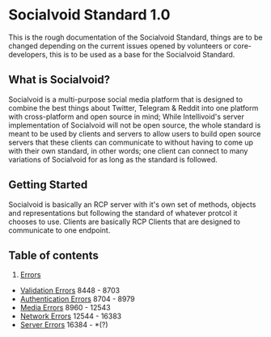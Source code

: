 # Socialvoid Standard 1.0

This is the rough documentation of the Socialvoid Standard, things are to
be changed depending on the current issues opened by volunteers or
core-developers, this is to be used as a base for the Socialvoid Standard.


## What is Socialvoid?

Socialvoid is a multi-purpose social media platform that is designed to
combine the best things about Twitter, Telegram & Reddit into one platform
with cross-platform and open source in mind; While Intellivoid's server
implementation of Socialvoid will not be open source, the whole standard
is meant to be used by clients and servers to allow users to build open
source servers that these clients can communicate to without having to
come up with their own standard, in other words; one client can connect
to many variations of Socialvoid for as long as the standard is followed.

## Getting Started

Socialvoid is basically an RCP server with it's own set of methods, 
objects and representations but following the standard of whatever protcol
it chooses to use. Clients are basically RCP Clients that are designed
to communicate to one endpoint.


## Table of contents

1. [Errors](Errors/README.md)
  * [Validation Errors](Errors/ValidationErrors.md) 8448 - 8703
  * [Authentication Errors](Errors/AuthenticationErrors.md) 8704 - 8979
  * [Media Errors](Errors/MediaErrors.md) 8960 - 12543
  * [Network Errors](Errors/NetworkErrors.md) 12544 - 16383
  * [Server Errors](Errors/ServerErrors.md) 16384 - *(?)
